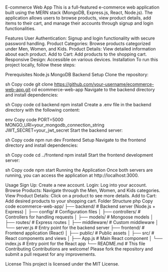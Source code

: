 E-commerce Web App
This is a full-featured e-commerce web application built using the MERN stack (MongoDB, Express.js, React, Node.js). The application allows users to browse products, view product details, add items to their cart, and manage their accounts through signup and login functionalities.

Features
User Authentication: Signup and login functionality with secure password handling.
Product Categories: Browse products categorized under Men, Women, and Kids.
Product Details: View detailed information about each product.
Add to Cart: Add products to the shopping cart.
Responsive Design: Accessible on various devices.
Installation
To run this project locally, follow these steps:

Prerequisites
Node.js
MongoDB
Backend Setup
Clone the repository:

sh
Copy code
git clone https://github.com/your-username/ecommerce-web-app.git
cd ecommerce-web-app
Navigate to the backend directory and install dependencies:

sh
Copy code
cd backend
npm install
Create a .env file in the backend directory with the following content:

env
Copy code
PORT=5000
MONGO_URI=your_mongodb_connection_string
JWT_SECRET=your_jwt_secret
Start the backend server:

sh
Copy code
npm run dev
Frontend Setup
Navigate to the frontend directory and install dependencies:

sh
Copy code
cd ../frontend
npm install
Start the frontend development server:

sh
Copy code
npm start
Running the Application
Once both servers are running, you can access the application at http://localhost:3000.

Usage
Sign Up: Create a new account.
Login: Log into your account.
Browse Products: Navigate through the Men, Women, and Kids categories.
View Product Details: Click on a product to see more details.
Add to Cart: Add desired products to your shopping cart.
Folder Structure
php
Copy code
ecommerce-web-app/
├── backend/       # Backend server (Node.js + Express)
│   ├── config/    # Configuration files
│   ├── controllers/ # Controllers for handling requests
│   ├── models/    # Mongoose models
│   ├── routes/    # Express routes
│   ├── middleware/ # Custom middleware
│   └── server.js  # Entry point for the backend server
├── frontend/      # Frontend application (React)
│   ├── public/    # Public assets
│   ├── src/       # React components and views
│   ├── App.js     # Main React component
│   └── index.js   # Entry point for the React app
└── README.md      # This file
Contributing
Contributions are welcome! Please fork the repository and submit a pull request for any improvements.

License
This project is licensed under the MIT License.